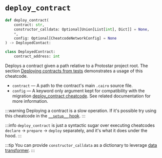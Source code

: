 # `deploy_contract`

```python
def deploy_contract(
    contract: str,
    constructor_calldata: Optional[Union[List[int], Dict]] = None,
    *,
    config: Optional[CheatcodeNetworkConfig] = None
) -> DeployedContact:

class DeployedContract:
    contract_address: int
```
Deploys a contract given a path relative to a Protostar project root. The section [Deploying contracts from tests](../01-deploying-contracts.md) demonstrates a usage of this cheatcode.

- `contract` — A path to the contract's main `.cairo` source file.
- `config` — A keyword only argument kept for compatibility with the migration [deploy_contract cheatcode](../../07-deploying/02-migrations/deploy-contract.md). See related documentation for more information.

:::warning
Deploying a contract is a slow operation. If it's possible try using this cheatcode in the [`__setup__` hook](../README.md#setup-hooks).
:::

:::info
`deploy_contract` is just a syntactic sugar over executing cheatcodes `declare` -> `prepare` -> `deploy` separately, and it's what it does under the hood.
:::

:::tip
You can provide `constructor_calldata` as a dictionary to leverage [data transformer](./README.md#data-transformer).
:::
